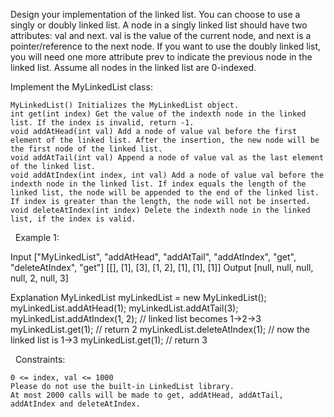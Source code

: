 Design your implementation of the linked list. You can choose to use a singly or doubly linked list.
A node in a singly linked list should have two attributes: val and next. val is the value of the current node, and next is a pointer/reference to the next node.
If you want to use the doubly linked list, you will need one more attribute prev to indicate the previous node in the linked list. Assume all nodes in the linked list are 0-indexed.

Implement the MyLinkedList class:


	MyLinkedList() Initializes the MyLinkedList object.
	int get(int index) Get the value of the indexth node in the linked list. If the index is invalid, return -1.
	void addAtHead(int val) Add a node of value val before the first element of the linked list. After the insertion, the new node will be the first node of the linked list.
	void addAtTail(int val) Append a node of value val as the last element of the linked list.
	void addAtIndex(int index, int val) Add a node of value val before the indexth node in the linked list. If index equals the length of the linked list, the node will be appended to the end of the linked list. If index is greater than the length, the node will not be inserted.
	void deleteAtIndex(int index) Delete the indexth node in the linked list, if the index is valid.


 
Example 1:

Input
["MyLinkedList", "addAtHead", "addAtTail", "addAtIndex", "get", "deleteAtIndex", "get"]
[[], [1], [3], [1, 2], [1], [1], [1]]
Output
[null, null, null, null, 2, null, 3]

Explanation
MyLinkedList myLinkedList = new MyLinkedList();
myLinkedList.addAtHead(1);
myLinkedList.addAtTail(3);
myLinkedList.addAtIndex(1, 2);    // linked list becomes 1->2->3
myLinkedList.get(1);              // return 2
myLinkedList.deleteAtIndex(1);    // now the linked list is 1->3
myLinkedList.get(1);              // return 3


 
Constraints:


	0 <= index, val <= 1000
	Please do not use the built-in LinkedList library.
	At most 2000 calls will be made to get, addAtHead, addAtTail, addAtIndex and deleteAtIndex.

